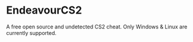 # EndeavourCS2
A free open source and undetected CS2 cheat. Only Windows & Linux are currently supported.
